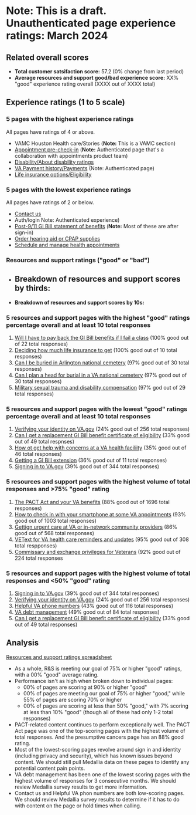 # Note: This is a draft. Unauthenticated page experience ratings: March 2024

## Related overall scores
- **Total customer satsifaction score:** 57.2 (0% change from last period)
- **Average resources and support good/bad experience score:** XX% "good" experience rating overall (XXXX out of XXXX total)

## Experience ratings (1 to 5 scale)

### 5 pages with the highest experience ratings 
All pages have ratings of 4 or above.
- VAMC Houston Health care/Stories (**Note:** This is a VAMC section)
- [Appointment pre-check-in](https://www.va.gov/health-care/appointment-pre-check-in/) (**Note:** Authenticated page that's a collaboration with appointments product team)
- [Disability/About disability ratings](https://www.va.gov/disability/about-disability-ratings/)
- [VA Payment history/Payments](https://www.va.gov/va-payment-history/payments/) (Note: Authenticated page)
- [Life insurance options/Eligibility](https://www.va.gov/life-insurance/options-eligibility/)
  
  
### 5 pages with the lowest experience ratings
All pages have ratings of 2 or below.
- [Contact us](https://www.va.gov/contact-us/)
- Auth/login Note: Authenticated experience)
- [Post-9/11 GI Bill statement of benefits](https://www.va.gov/education/gi-bill/post-9-11/ch-33-benefit/) (**Note:** Most of these are after sign-in)
- [Order hearing aid or CPAP supplies](https://www.va.gov/health-care/order-hearing-aid-or-CPAP-supplies-form/)
- [Schedule and manage health appointments](https://www.va.gov/health-care/schedule-view-va-appointments/)
  
### Resources and support ratings ("good" or "bad")

- **Breakdown of resources and support scores by thirds:**
  - 
    
- **Breakdown of resources and support scores by 10s:**


### 5 resources and support pages with the highest "good" ratings percentage overall and at least 10 total responses

1. [Will I have to pay back the GI Bill benefits if I fail a class](www.va.gov/resources/will-i-have-to-pay-back-the-gi-bill-benefits-i-used-if-i-fail-a-class/) (100% good out of 22 total responses)
2. [Deciding how much life insurance to get](www.va.gov/resources/deciding-how-much-life-insurance-to-get/) (100% good out of 10 total responses)
3. [Can I be buried in Arlington national cemetery](www.va.gov/resources/can-i-be-buried-in-arlington-national-cemetery/) (97% good out of 30 total responses)
4. [Can I plan a head for burial in a VA national cemetery](www.va.gov/resources/can-i-plan-ahead-for-my-burial-in-a-va-national-cemetery/) (97% good out of 30 total responses)
5. [Military sexual trauma and disability compensation](www.va.gov/resources/military-sexual-trauma-and-disability-compensation/) (97% god out of 29 total responses)
### 5 resources and support pages with the lowest "good" ratings percentage overall and at least 10 total responses

1. [Verifying your identity on VA.gov](www.va.gov/resources/verifying-your-identity-on-vagov/) (24% good out of 256 total responses)
2. [Can I get a replacement GI Bill benefit certificate of eligibility](www.va.gov/resources/can-i-get-a-replacement-gi-bill-benefit-certificate-of-eligibility/) (33% good out of 49 total respnses)
3. [How ot get help with concerns at a VA health faciliity](www.va.gov/resources/how-to-get-help-with-concerns-at-a-va-health-facility/) (35% good out of 46 total responses)
4. [Getting a GI Bill extension](www.va.gov/resources/getting-a-gi-bill-extension/) (36% good out of 11 total responses)
5. [Signing in to VA.gov](www.va.gov/resources/signing-in-to-vagov/) (39% good out of 344 total responses)
   
### 5 resources and support pages with the highest volume of total responses and >75% "good" rating

1. [The PACT Act and your VA benefits](www.va.gov/resources/the-pact-act-and-your-va-benefits/) (88% good out of 1696 total responses)
2. [How to check in with your smartphone at some VA appointments](www.va.gov/resources/how-to-check-in-with-your-smartphone-for-some-va-appointments/) (93% good out of 1003 total responses)
3. [Gettign urgent care at VA or in-network community providers](www.va.gov/resources/getting-urgent-care-at-va-or-in-network-community-providers/) (86% good out of 568 total responses)
4. [VEText for VA health care reminders and updates](www.va.gov/resources/vetext-for-va-health-care-reminders-and-updates/) (95% good out of 308 total respponses)
5. [Commissary and exchange privileges for Veterans](www.va.gov/resources/commissary-and-exchange-privileges-for-veterans/) (92% good out of 224 total responses
   

### 5 resources and support pages with the highest volume of total responses and <50% "good" rating

1. [Signing in to VA.gov](www.va.gov/resources/signing-in-to-vagov/) (39% good out of 344 total responses)
2. [Verifying your identity on VA.gov](www.va.gov/resources/verifying-your-identity-on-vagov/) (24% good out of 256 total responses)
3. [Helpful VA phone numbers](www.va.gov/resources/helpful-va-phone-numbers/) (43% good out of 116 total responses)
4. [VA debt management](www.va.gov/resources/va-debt-management/) (49% good out of 84 total responses)
5. [Can I get a replacement GI Bill benefit certificate of eligibility](www.va.gov/resources/can-i-get-a-replacement-gi-bill-benefit-certificate-of-eligibility/) (33% good out of 49 total responses)

## Analysis
[Resources and support ratings spreadsheet](https://dvagov-my.sharepoint.com/:x:/r/personal/randi_hecht_va_gov/Documents/Documents/Analytics/Resources%20and%20support%20tracking%20February%202024.xlsx?d=w6c064570901f418482886a9a6e9354d8&csf=1&web=1&e=HLQop0)

- As a whole, R&S is meeting our goal of 75% or higher "good" ratings, with a 00% "good" average rating.
- Performance isn't as high when broken down to individual pages:
  - 00% of pages are scoring at 90% or higher "good"
  - 00% of pages are meeting our goal of 75% or higher "good," while 55% of pages are scoring 70% or higher
  - 00% of pages are scoring at less than 50% "good," with 7% scoring at less than 10% "good" (though all of these had only 1-2 total responses)
- PACT-related content continues to perform exceptionally well. The PACT Act page was one of the top-scoring pages with the highest volume of total responses. And the presumptive cancers page has an 88% good rating.
- Most of the lowest-scoring pages revolve around sign in and identity (including privacy and security), which has known issues beyond content. We should still pull Medallia data on these pages to identify any potential content pain points.
- VA debt management has been one of the lowest scoring pages with the highest volume of responses for 3 consecutive months. We should review Medallia survey results to get more information.
- Contact us and Helpful VA phon numbers are both low-scoring pages. We should review Medallia survey results to determine if it has to do with content on the page or hold times when calling. 
